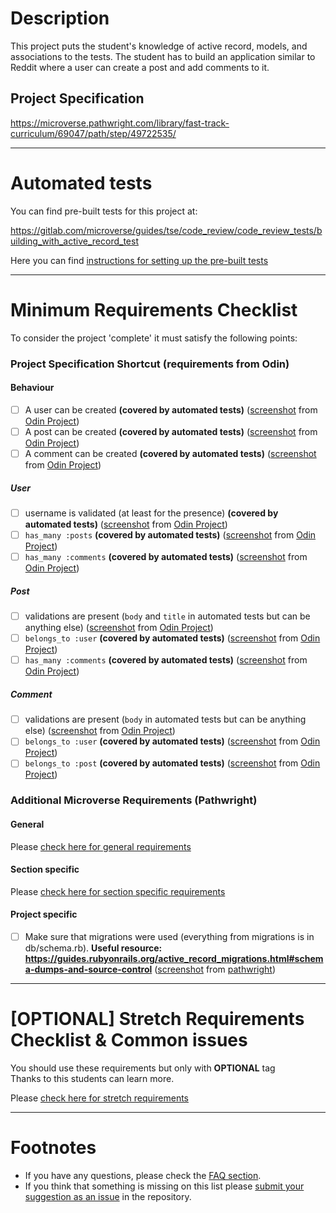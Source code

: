 # Description

This project puts the student's knowledge of active record, models, and associations to the tests. The student has to build an application similar to Reddit where a user can create a post and add comments to it.

## Project Specification

https://microverse.pathwright.com/library/fast-track-curriculum/69047/path/step/49722535/

---

# Automated tests

You can find pre-built tests for this project at:

https://gitlab.com/microverse/guides/tse/code_review/code_review_tests/building_with_active_record_test

Here you can find [instructions for setting up the pre-built tests](https://gitlab.com/microverse/guides/tse/how_to_be_a_tse/blob/master/code_review_checklist/06_tests.md)

---

# Minimum Requirements Checklist

To consider the project 'complete' it must satisfy the following points:

### Project Specification Shortcut (**requirements from Odin**)

#### Behaviour

- [ ] A user can be created **(covered by automated tests)** ([screenshot](https://gitlab.com/microverse/guides/projects/requirements_screenshots/raw/master/images/rails/building_with_active_record/creatingUser.png) from [Odin Project](https://www.theodinproject.com/courses/ruby-on-rails/lessons/building-with-active-record-ruby-on-rails))
- [ ] A post can be created **(covered by automated tests)** ([screenshot](https://gitlab.com/microverse/guides/projects/requirements_screenshots/raw/master/images/rails/building_with_active_record/creatingPost.png) from [Odin Project](https://www.theodinproject.com/courses/ruby-on-rails/lessons/building-with-active-record-ruby-on-rails))
- [ ] A comment can be created **(covered by automated tests)** ([screenshot](https://gitlab.com/microverse/guides/projects/requirements_screenshots/raw/master/images/rails/building_with_active_record/creatingComment.png) from [Odin Project](https://www.theodinproject.com/courses/ruby-on-rails/lessons/building-with-active-record-ruby-on-rails))

##### User

- [ ] username is validated (at least for the presence) **(covered by automated tests)** ([screenshot](https://gitlab.com/microverse/guides/projects/requirements_screenshots/raw/master/images/rails/building_with_active_record/userValidation.png) from [Odin Project](https://www.theodinproject.com/courses/ruby-on-rails/lessons/building-with-active-record-ruby-on-rails))
- [ ] `has_many :posts` **(covered by automated tests)** ([screenshot](https://gitlab.com/microverse/guides/projects/requirements_screenshots/raw/master/images/rails/building_with_active_record/user_has_many_posts.png) from [Odin Project](https://www.theodinproject.com/courses/ruby-on-rails/lessons/building-with-active-record-ruby-on-rails))
- [ ] `has_many :comments` **(covered by automated tests)** ([screenshot](https://gitlab.com/microverse/guides/projects/requirements_screenshots/raw/master/images/rails/building_with_active_record/user_has_many_comments.png) from [Odin Project](https://www.theodinproject.com/courses/ruby-on-rails/lessons/building-with-active-record-ruby-on-rails))

##### Post

- [ ] validations are present (`body` and `title` in automated tests but can be anything else) ([screenshot](https://gitlab.com/microverse/guides/projects/requirements_screenshots/raw/master/images/rails/building_with_active_record/postValidation.png) from [Odin Project](https://www.theodinproject.com/courses/ruby-on-rails/lessons/building-with-active-record-ruby-on-rails))
- [ ] `belongs_to :user` **(covered by automated tests)** ([screenshot](https://gitlab.com/microverse/guides/projects/requirements_screenshots/raw/master/images/rails/building_with_active_record/post_belongs_to_a_user.png) from [Odin Project](https://www.theodinproject.com/courses/ruby-on-rails/lessons/building-with-active-record-ruby-on-rails))
- [ ] `has_many :comments` **(covered by automated tests)** ([screenshot](https://gitlab.com/microverse/guides/projects/requirements_screenshots/raw/master/images/rails/building_with_active_record/post_has_many_comments.png) from [Odin Project](https://www.theodinproject.com/courses/ruby-on-rails/lessons/building-with-active-record-ruby-on-rails))

##### Comment

- [ ] validations are present (`body` in automated tests but can be anything else) ([screenshot](https://gitlab.com/microverse/guides/projects/requirements_screenshots/raw/master/images/rails/building_with_active_record/commentValidation.png) from [Odin Project](https://www.theodinproject.com/courses/ruby-on-rails/lessons/building-with-active-record-ruby-on-rails))
- [ ] `belongs_to :user` **(covered by automated tests)** ([screenshot](https://gitlab.com/microverse/guides/projects/requirements_screenshots/raw/master/images/rails/building_with_active_record/comment_belongs_to_a_user.png) from [Odin Project](https://www.theodinproject.com/courses/ruby-on-rails/lessons/building-with-active-record-ruby-on-rails))
- [ ] `belongs_to :post` **(covered by automated tests)** ([screenshot](https://gitlab.com/microverse/guides/projects/requirements_screenshots/raw/master/images/rails/building_with_active_record/comment_belongs_to_a_post.png) from [Odin Project](https://www.theodinproject.com/courses/ruby-on-rails/lessons/building-with-active-record-ruby-on-rails))

### Additional Microverse Requirements (Pathwright)

#### General

Please [check here for general requirements](../general_minimum_crucial_list.md)

#### Section specific

Please [check here for section specific requirements](./section_minimum_crucial_list.md)

#### Project specific

- [ ] Make sure that migrations were used (everything from migrations is in db/schema.rb). **Useful resource: https://guides.rubyonrails.org/active_record_migrations.html#schema-dumps-and-source-control** ([screenshot](https://gitlab.com/microverse/guides/projects/requirements_screenshots/raw/master/images/rails/building_with_active_record/migration_files.png) from [pathwright](https://microverse.pathwright.com/library/fast-track-curriculum/69047/path/step/49722535/))

---

# [OPTIONAL] Stretch Requirements Checklist & Common issues

You should use these requirements but only with **OPTIONAL** tag  
Thanks to this students can learn more.

Please [check here for stretch requirements](./section_stretch_list.md)

---

# Footnotes

- If you have any questions, please check the [FAQ section](https://gitlab.com/microverse/guides/tse/how_to_be_a_tse/blob/master/faq/faq.md).
- If you think that something is missing on this list please [submit your suggestion as an issue](https://gitlab.com/microverse/guides/code_review/code_review_guidelines/issues/new) in the repository.
